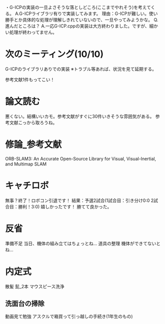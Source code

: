 ・G-ICPの実装の一旦よさそうな落としどころ(ここまでやれそう)を考えてくる。
A.G-ICPライブラリ有りで実装してみます。
理由：G-ICPが難しい。使い勝手とか具体的な処理が理解しきれていないので、一旦やってみようかな。
Q.進んだところは？
A.一応G-ICP.cppの実装は大方終わりました。ですが、細かい処理が終わってません。

# 次のミーティング(10/10)
G-ICPのライブラリありでの実装
※トラブル等あれば、状況を見て延期する。

参考文献1件もってこい！

# 論文読む
悪くない。結構いいカモ。参考文献がすぐに30件いきそうな雰囲気がある。
参考文献こっから取ろうね。

# 修論_参考文献
ORB-SLAM3: An Accurate Open-Source Library for Visual, Visual-Inertial, and Multimap SLAM


# キャチロボ
無事？終了！ロボコン引退です！
結果：予選2試合(1試合目：引き分け0:0 2試合目：勝利！3:0)
嬉しかったです！
勝てて良かった。

# 反省
準備不足
当日、機体の組み立てはちょっとね...
道具の整理
機体ができてないとね...

# 内定式
散髪
髭_2本
マウスピース洗浄

## 洗面台の掃除
動画見て勉強
アスクルで箱買って引っ越しの手続き(1年生のもの)
